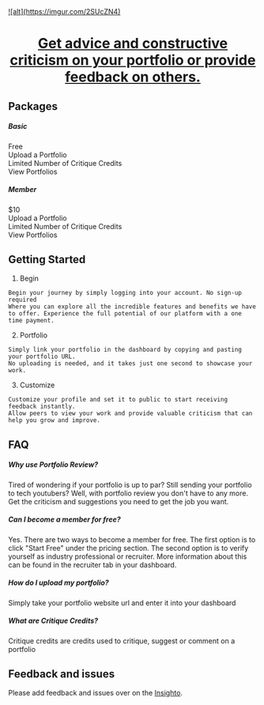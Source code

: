 <a href="https://portfolioreview.me">
  ![alt](https://imgur.com/2SUcZN4)
  <h1 align="center">Get advice and constructive criticism on your portfolio or provide feedback on others.</h1>
</a>



## Packages
##### Basic
Free<br/>
Upload a Portfolio<br/>
Limited Number of Critique Credits<br/>
View Portfolios

##### Member
$10<br/>
Upload a Portfolio<br/>
Limited Number of Critique Credits<br/>
View Portfolios


## Getting Started

1. Begin
```
Begin your journey by simply logging into your account. No sign-up required
Where you can explore all the incredible features and benefits we have to offer. Experience the full potential of our platform with a one time payment.
```

2. Portfolio
```
Simply link your portfolio in the dashboard by copying and pasting your portfolio URL.
No uploading is needed, and it takes just one second to showcase your work.
```

3. Customize 
```
Customize your profile and set it to public to start receiving feedback instantly.
Allow peers to view your work and provide valuable criticism that can help you grow and improve.
```


## FAQ
##### Why use Portfolio Review?
Tired of wondering if your portfolio is up to par? Still sending your portfolio to tech youtubers? Well, with portfolio review you don't have to any more. Get the criticism and suggestions you need to get the job you want.

##### Can I become a member for free?
Yes. There are two ways to become a member for free. The first option is to click "Start Free" under the pricing section. The second option is to verify yourself as industry professional or recruiter. More information about this can be found in the recruiter tab in your dashboard.

##### How do I upload my portfolio?
Simply take your portfolio website url and enter it into your dashboard

##### What are Critique Credits?
Critique credits are credits used to critique, suggest or comment on a portfolio

## Feedback and issues

Please add feedback and issues over on the [Insighto](https://insigh.to/b/portfolio-review).
